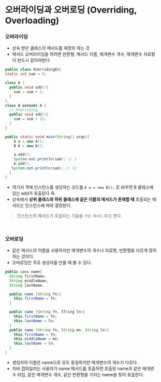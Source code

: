 # 오버라이딩과 오버로딩 (Overriding, Overloading)

### 오버라이딩
- 상속 받은 클래스의 메서드를 재정의 하는 것
- 메서드 오버라이딩을 하려면 반환형, 메서드 이름, 매개변수 개수, 매개변수 자료형이 반드시 같아야한다

```java
public class OverridingEx{
static int sum = 0;

class A {
  public void add(){
    sum = sum + 1;
  }
}
class B extends A {
  // Overriding
  public void add(){
    sum = sum + 15;
  }
}

public static void main(String[] args){
    A a = new A();
    B b = new B();

    a.add();
    System.out.println(sum); // 1
    b.add();
   System.out.println(sum); // 11
  }
}
```
- 여기서 객체 인스턴스를 생성하는 코드를 `A a = new B();` 로 바꾸면 B 클래스에 있는 add가 호출된다 즉.
- 상속에서 **상위 클래스와 하위 클래스에 같은 이름의 메서드가 존재할 때** 호출되는 메서드는 인스턴스에 따라 결정된다.

> 인스턴스의 메서드가 호출되는 기술을 `가상 메서드` 라고 한다.

<br>

### 오버로딩
- 같은 메서드의 이름을 사용하지만 매개변수의 개수나 자료형, 반환형을 다르게 정의하는 것이다.
- 오버로딩은 주로 생성자를 만들 때 볼 수 있다.

```java
public cass name{
  String firstName;
  String middleName;
  String lastName;

  public name (String fn){
    this.firstName = fn;
  }

  public name (String fn, STring ln){
    this.firstName = fn;
    this.lastName = ln;
  }
  public name (String fn, String mn, String ln){
    this.firstName = fn;
    this.middleName = mn;
    this.lastName = ln;
  }
}
```
- 생성자의 이름은 name으로 모두 동일하지만 매개변수의 개수가 다르다.
- 자바 컴파일러는 사용자가 name 메서드를 호출하면 호출된 name과 같은 매개변수 타입, 같은 매개변수 개수, 같은 반환형을 가지는 name을 찾아 호출한다.